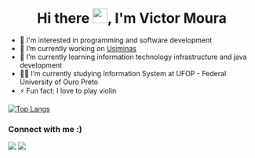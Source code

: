 <h1 align="center">Hi there <img src="https://raw.githubusercontent.com/kaueMarques/kaueMarques/master/hi.gif" width="30px">, I'm Victor Moura</h1>

- 👀 I'm interested in programming and software development
- 🔭 I’m currently working on [Usiminas](https://www.instagram.com/usiminas.oficial/)
- 🌱 I’m currently learning information technology infrastructure and java development
- 👨‍💻 I’m currently studying Information System at UFOP - Federal University of Ouro Preto
- ⚡ Fun fact: I love to play violin

[![Top Langs](https://github-readme-stats.vercel.app/api/top-langs/?username=omouravictor&layout=compact&theme=gotham&hide_border=true)](https://github.com/anuraghazra/github-readme-stats)

<h3>Connect with me :)</h3>
<a href="mailto:omouravictor@gmail.com" target="_blank"><img src="https://img.shields.io/badge/Gmail-D14836?style=for-the-badge&logo=gmail&logoColor=white" target="_blank"></a>
<a href="https://www.linkedin.com/in/omouravictor/"><img src="https://img.shields.io/badge/-LinkedIn-%230077B5?style=for-the-badge&logo=linkedin&logoColor=white" target="_blank"></a>

<!--
**omouravictor/omouravictor** is a ✨ _special_ ✨ repository because its `README.md` (this file) appears on your GitHub profile.

Here are some ideas to get you started:

- 🔭 I’m currently working on ...
- 🌱 I’m currently learning ...
- 👯 I’m looking to collaborate on ...
- 🤔 I’m looking for help with ...
- 💬 Ask me about ...
- 📫 How to reach me: ...
- 😄 Pronouns: ...
- ⚡ Fun fact: ...
-->
